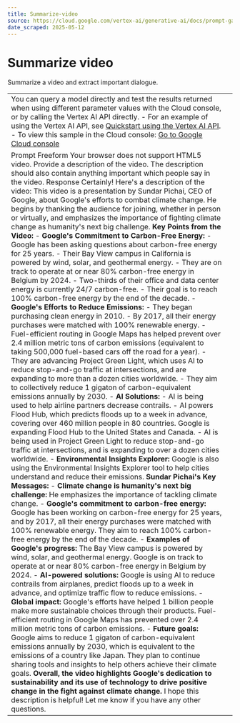 ```yaml
---
title: Summarize-video
source: https://cloud.google.com/vertex-ai/generative-ai/docs/prompt-gallery/samples/summarize_summarize_video
date_scraped: 2025-05-12
---
```


# Summarize video 

Summarize a video and extract important dialogue.

| | |
| --- | --- |
| You can query a model directly and test the results returned when using different parameter values with the Cloud console, or by calling the Vertex AI API directly. - For an example of using the Vertex AI API, see [Quickstart using the Vertex AI API](../../start/quickstarts/api-quickstart.md). - To view this sample in the Cloud console: [Go to Google Cloud console](https://console.cloud.google.com/vertex-ai/generative/language/prompt-examples/Summarize%20video) | |
| Prompt Freeform Your browser does not support HTML5 video. Provide a description of the video. The description should also contain anything important which people say in the video. Response Certainly! Here's a description of the video: This video is a presentation by Sundar Pichai, CEO of Google, about Google's efforts to combat climate change. He begins by thanking the audience for joining, whether in person or virtually, and emphasizes the importance of fighting climate change as humanity's next big challenge. **Key Points from the Video:** - **Google's Commitment to Carbon-Free Energy:** - Google has been asking questions about carbon-free energy for 25 years. - Their Bay View campus in California is powered by wind, solar, and geothermal energy. - They are on track to operate at or near 80% carbon-free energy in Belgium by 2024. - Two-thirds of their office and data center energy is currently 24/7 carbon-free. - Their goal is to reach 100% carbon-free energy by the end of the decade. - **Google's Efforts to Reduce Emissions:** - They began purchasing clean energy in 2010. - By 2017, all their energy purchases were matched with 100% renewable energy. - Fuel-efficient routing in Google Maps has helped prevent over 2.4 million metric tons of carbon emissions (equivalent to taking 500,000 fuel-based cars off the road for a year). - They are advancing Project Green Light, which uses AI to reduce stop-and-go traffic at intersections, and are expanding to more than a dozen cities worldwide. - They aim to collectively reduce 1 gigaton of carbon-equivalent emissions annually by 2030. - **AI Solutions:** - AI is being used to help airline partners decrease contrails. - AI powers Flood Hub, which predicts floods up to a week in advance, covering over 460 million people in 80 countries. Google is expanding Flood Hub to the United States and Canada. - AI is being used in Project Green Light to reduce stop-and-go traffic at intersections, and is expanding to over a dozen cities worldwide. - **Environmental Insights Explorer:** Google is also using the Environmental Insights Explorer tool to help cities understand and reduce their emissions. **Sundar Pichai's Key Messages:** - **Climate change is humanity's next big challenge:** He emphasizes the importance of tackling climate change. - **Google's commitment to carbon-free energy:** Google has been working on carbon-free energy for 25 years, and by 2017, all their energy purchases were matched with 100% renewable energy. They aim to reach 100% carbon-free energy by the end of the decade. - **Examples of Google's progress:** The Bay View campus is powered by wind, solar, and geothermal energy. Google is on track to operate at or near 80% carbon-free energy in Belgium by 2024. - **AI-powered solutions:** Google is using AI to reduce contrails from airplanes, predict floods up to a week in advance, and optimize traffic flow to reduce emissions. - **Global impact:** Google's efforts have helped 1 billion people make more sustainable choices through their products. Fuel-efficient routing in Google Maps has prevented over 2.4 million metric tons of carbon emissions. - **Future goals:** Google aims to reduce 1 gigaton of carbon-equivalent emissions annually by 2030, which is equivalent to the emissions of a country like Japan. They plan to continue sharing tools and insights to help others achieve their climate goals. **Overall, the video highlights Google's dedication to sustainability and its use of technology to drive positive change in the fight against climate change.** I hope this description is helpful! Let me know if you have any other questions. | | | | | --- | --- | | **Model:** | gemini-1.5-flash-002 | | **Temperature:** | 0.2 | | **Max output tokens:** | 8192 | | **TopK:** | 40.0 | | **TopP:** | 0.95 | |